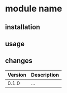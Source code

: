 
# module name

## installation

## usage


## changes

| Version | Description                                                               |
|---------|---------------------------------------------------------------------------|
| 0.1.0   | ...                                                                       |
